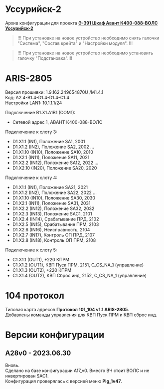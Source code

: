 ﻿Уссурийск-2
===========

Архив конфигурации для проекта **[Э-391 Шкаф Авант К400-088-ВОЛС Уссурийск-2](Э-391_Шкаф_Авант_К400-088-ВОЛС_Уссурийск-2.pdf)**

> !!! При установке на новое устройство необходимо снять галочки "Система", "Состав крейта" и "Настройки модуля". !!!

> !!! При установке на новое устройство необходимо установить галочку "Подстановка".!!!


# ARIS-2805

Версия прошивки: 1.9.162.249654870U /M1.4.1  
Код: A2.4-B1.4-D1.4-D1.4-C1.4  
Настройки LAN1: 10.1.1.1/24

Подключение B1.X1.A1B1 (COM1):
- Сетевой адрес 1, АВАНТ К400-088-ВОЛС

Подключение к слоту 3:
- D1.X1.1  (IN1),  Положение SA1, 2001
- D1.X1.2  (IN2),  Положение SA2, 2002
...
- D1.X1.10 (IN10), Положение SA10, 2010
- D1.X2.1  (IN11), Положение SA11, 2021
- D1.X2.2  (IN12), Положение SA12, 2022
...
- D1.X2.10 (IN20), Положение SA20, 2020

Подключение к слоту 4:
- D1.X1.1  (IN1),  Положение SA21, 2021
- D1.X1.2  (IN2),  Положение SA22, 2022
...
- D1.X1.10 (IN10), Положение SA30, 2030
- D1.X2.1  (IN11), Положение SA31, 2031
- D1.X2.2  (IN12), Положение SA32, 2032
- D1.X2.3  (IN13), Положение SAC1, 2101
- D1.X2.4  (IN14), Срабатывание ПРД, 2102
- D1.X2.5  (IN15), Срабатывание ПРМ, 2103
- D1.X2.6  (IN16), Неисправность, 2104
- D1.X2.7  (IN17), Контроль ОП ПРД, 2107
- D1.X2.8  (IN18), Контроль ОП ПРМ, 2108

Подключение к слоту 5:
- C1.X1.1  (OUT1), +220 КПРМ
- C1.X1.2  (OUT1), КВП Пуск ПРМ, 2151, C_CS_NA_1 (управление)
- C1.X1.3  (OUT2), +220 КПРМ
- C1.X1.4  (OUT2), КВП Сброс инд, 2152, C_CS_NA_1 (управление)


# 104 протокол

Типовая карта адресов **Протокол 101_104 v1.1 ARIS-2805**.  
Добавлены команды управления для КВП Пуск ПРМ и КВП сброс инд.


# Версии конфигурации

## A28v0 - 2023.06.30

Вновь.  
Сделано на базе конфигурации A17_v0. Вместо ВЧ стоит ВОЛС и не инвертирован SAC1.  
Конфигурация проверялась с версией меню **PIg_1v47**.

